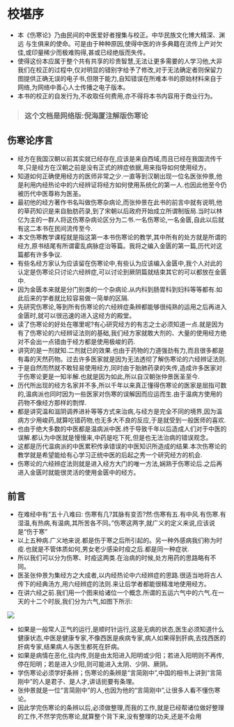 # 校堪序
- 本《伤寒论》乃由民间的中医爱好者搜集与校正。中华民族文化博大精深、渊远 与生俱来的使命。可是由于种种原因,使得中医的许多典籍在流传上产对欠佳,或印量稀少而极难购得,甚或已经绝版而失传。
- 使得这份本应属于整个共有共享的珍贵智慧,无法让更多需要的人学习他,大非我们在校正的过程中,仅对明显的错别字给予了修改,对于无法确定者则保留力图提供正确无误的电子书,但限于能力,自知错误在所难本书的原始材料来自于网络,为网络中善心人士传播之电子版本。
- 本书的校正的自发行为,不收取任何费用,亦不得将本书内容用于商业行为。

> ### 这个文档是网络版:倪海厦注解版伤寒论

## 伤寒论序言
- 经方在我国汉朝以前其实就已经存在,应该是来自西域,而且已经在我国流传千年,只是经方在汉朝之前是没有正式的辨症依据,用来指导如何使用经方。
- 知道如何正确使用经方的医师非常之少.一直等到汉朝出现一位名医张仲景,他是利用内经热论中的六经辨证将经方如何使用系统化的第一人.也因此他至今仍被历代中医尊称为医圣。
- 最初他的经方著作书名叫做伤寒杂病论,而张仲景在此书的前言中就有说明,他的草药知识是来自胎肪药录,到了宋朝以后政府开始成立所谓制版局.当时以林亿为主的一群人将这伤寒杂病论区分为二书.一名伤寒论,一名金匮,自此以后就有这二本书在民间流传至今.
- 本文伤寒教学课程就是指这第一本书伤寒论的教学,其中所有的处方就是所谓的经方,原书结尾有所谓霍乱病脉症治等篇。我将之编入金匮的第一篇,历代对这篇都有许多争议.
- 有些名经方家认为应该留在伤寒论中,有些认为应该编入金匮中,我个人对此的认定是伤寒论只讨论六经辨症,可以讨论到厥阴篇就结束其它的可以都放在金匮中.
- 因为金匮本来就是分门别类的一个杂病论.从内科到肠胃科到妇科等等都有.如此后来的学者就比较容易做一简单的区隔.
- 先研究伤寒论,等到所有伤寒论的六经辨症条辨都能够很纯熟的运用之后再进入金匮时,就可以很迅速的进入这经方的殿堂。
- 读了伤寒论的好处在哪里呢?有心研究经方的有志之士必须知道一点.就是因为有了伤寒论的六经辨证法则的基础,我们经方家就敢大剂的、大量的使用经方绝对不会出一点错由于经方都是使用极峻的药.
- 讲究的是一剂就知.二剂就已的效果.也由于药物的力道强劲有力,而且很多都是有毒的天然药物。过去许多医家就是因为无法透彻了解伤寒论的六经辨证法则.
- 于是自然而然就不敢轻易使用经方,同时由于胎肺药录的失传,造成许多医家对于伤寒论更是一知半解.也就是因为如此,所以自汉朝张仲景医圣至今.
- 历代所出现的经方名家并不多,所以千年以来真正懂得伤寒论的医家是屈指可数的,温病派也同时因为一些医家对伤寒的误解因而应运而生.由于温病方使用的药物不像经方那样的剽悍.
- 都是讲究温和滋阴调养进补等等方式来治病,与经方是完全不同的境界,因为温病方少用峻药,就算吃错药物,也无多大不良的反应,于是就受到一般医师的喜欢.
- 也由于绝大多数的中医都是温病派中医.终于导致千年以后造成人们对于中医的误解.都认为中医就是慢慢来,中药是吃下死,但是也无法治病的错误观念。
- 这都是历代温病派的中医累积传承错误的中医知识所造成的结果.本次伤寒论的教学就是希望能给有心学习正统中医的后起之秀一个研究经方的机会.
- 伤寒论的六经辨症法则就是进入经方大门的唯一方法,娴熟于伤寒论后.之后再进入金匮时就能很灵活的使用金匮中的经方。

## 前言
- 在难经中有“五十八难曰: 伤寒有几?其脉有变否?然:伤寒有五.有中风.有伤寒.有湿温,有热病,有温病,其所苦各不同。”伤寒这两字,就广义的定义来说,应该说是“伤于寒”
- 以上五种病.广义地来说.都是伤于寒之后所引起的。另一种外感病我们称为时疫.也就是不管体质如何,男女老少感染时疫之后.都是同一种症状.
- 所以我们可以分为伤寒、时疫这两类.在治病的时候,处方用药的思路略有不同。
- 医圣张仲景为集经方之大成者,以内经热论中六经辨症的思路.很适当地将古人传下的经典汤方,用六经辨症的法则.来让后学者都能很精准地使用经方。
- 在讲六经之前.我们用一个图来给诸位一个概念.所谓的五运六气中的六气.在一天的十二个时辰,我们分为六气,如图下所示:

![](/assets/shanghanlun/1.png)

- 如果是一般常人正气的运行,是顺时针运行,这是无病的状态,医生必须知道什么健康状态,中医是健康专家,不像西医是疾病专家,病人如果得到肝病,去找西医的肝病专家,结果病人与医生都死在肝病。
- 如果是病情在恶化,往内传,则是由太阳进入阳明或少阳；若进入阳明则不再传,停在阳明；若是进入少阳,则可能进入太阴、少阴、厥阴。
- 学伤寒论必须学好条辨；伤寒论的条辨是“言简刚中”,中国的相书上讲到“言简刚中”的人是君子、是人才,讲话扼要有条理。
- 张仲景就是一位“言简刚中”的人,也因为他的“言简刚中”,让很多人看不懂伤寒论。
- 因此学完伤寒论的条辨以后,必须做整理,而我的工作,就是已经帮诸位做好整理的工作,不然学完伤寒论,就算整个背下来,没有整理的功夫,还是不会用
